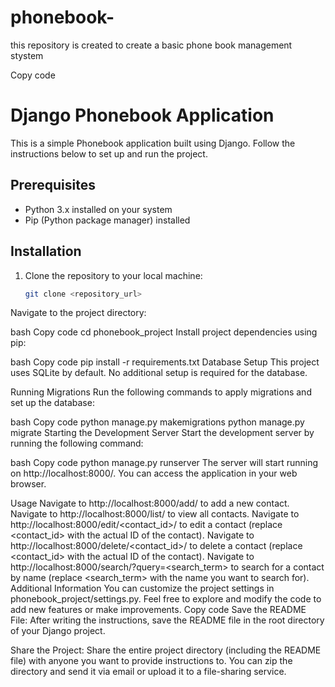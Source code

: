# phonebook-
this repository is created to create a basic phone book management stystem

Copy code
# Django Phonebook Application

This is a simple Phonebook application built using Django. Follow the instructions below to set up and run the project.

## Prerequisites

- Python 3.x installed on your system
- Pip (Python package manager) installed

## Installation

1. Clone the repository to your local machine:

   ```bash
   git clone <repository_url>
Navigate to the project directory:

bash
Copy code
cd phonebook_project
Install project dependencies using pip:

bash
Copy code
pip install -r requirements.txt
Database Setup
This project uses SQLite by default. No additional setup is required for the database.

Running Migrations
Run the following commands to apply migrations and set up the database:

bash
Copy code
python manage.py makemigrations
python manage.py migrate
Starting the Development Server
Start the development server by running the following command:

bash
Copy code
python manage.py runserver
The server will start running on http://localhost:8000/. You can access the application in your web browser.

Usage
Navigate to http://localhost:8000/add/ to add a new contact.
Navigate to http://localhost:8000/list/ to view all contacts.
Navigate to http://localhost:8000/edit/<contact_id>/ to edit a contact (replace <contact_id> with the actual ID of the contact).
Navigate to http://localhost:8000/delete/<contact_id>/ to delete a contact (replace <contact_id> with the actual ID of the contact).
Navigate to http://localhost:8000/search/?query=<search_term> to search for a contact by name (replace <search_term> with the name you want to search for).
Additional Information
You can customize the project settings in phonebook_project/settings.py.
Feel free to explore and modify the code to add new features or make improvements.
Copy code
Save the README File: After writing the instructions, save the README file in the root directory of your Django project.

Share the Project: Share the entire project directory (including the README file) with anyone you want to provide instructions to. You can zip the directory and send it via email or upload it to a file-sharing service.